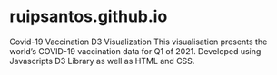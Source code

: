 # ruipsantos.github.io
Covid-19 Vaccination D3 Visualization
This visualisation presents the world’s COVID-19 vaccination data for Q1 of 2021. Developed using Javascripts D3 Library as well as HTML and CSS.

